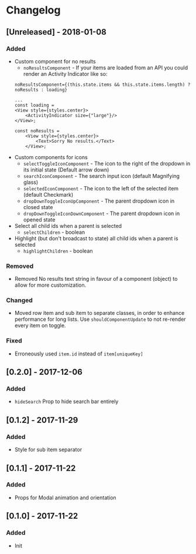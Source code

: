 # Changelog

## [Unreleased] - 2018-01-08

### Added
- Custom component for no results
    - `noResultsComponent` - If your items are loaded from an API you could render an Activity Indicator like so: 
    ```
    noResultsComponent={(this.state.items && this.state.items.length) ? noResults : loading}

    ...
    const loading = 
	<View style={styles.center}>
		<ActivityIndicator size={"large"}/>
	</View>;

	const noResults = 
		<View style={styles.center}>
			<Text>Sorry No results.</Text>
		</View>;

    ```
- Custom components for icons 
    - `selectToggleIconComponent` - The icon to the right of the dropdown in its initial state (Default arrow down)
    - `searchIconComponent` - The search input icon (default Magnifying glass)
    - `selectedIconComponent` - The icon to the left of the selected item (default Checkmark)
    - `dropDownToggleIconUpComponent` - The parent dropdown icon in closed state
    - `dropDownToggleIconDownComponent` - The parent dropdown icon in opened state
- Select all child ids when a parent is selected
    - `selectChildren` - boolean
- Highlight (but don't broadcast to state) all child ids when a parent is selected
    - `highlightChildren` - boolean
    
### Removed
- Removed No results text string in favour of a component (object) to allow for more customization.

### Changed
- Moved row item and sub item to separate classes, in order to enhance performance for long lists. Use `shouldComponentUpdate` to not re-render every item on toggle.

### Fixed
- Erroneously used `item.id` instead of `item[uniqueKey]`

## [0.2.0] - 2017-12-06

### Added
- `hideSearch` Prop to hide search bar entirely 
## [0.1.2] - 2017-11-29
### Added
- Style for sub item separator

## [0.1.1] - 2017-11-22
### Added
- Props for Modal animation and orientation

## [0.1.0] - 2017-11-22
### Added
- Init
